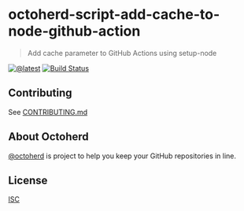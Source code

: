 # octoherd-script-add-cache-to-node-github-action

> Add cache parameter to GitHub Actions using setup-node

[![@latest](https://img.shields.io/npm/v/octoherd-script-add-cache-to-node-github-action.svg)](https://www.npmjs.com/package/octoherd-script-add-cache-to-node-github-action)
[![Build Status](https://github.com/oscard0m/octoherd-script-add-cache-to-node-github-action/workflows/Test/badge.svg)](https://github.com/oscard0m/octoherd-script-add-cache-to-node-github-action/actions?query=workflow%3ATest+branch%3Amain)

## Contributing

See [CONTRIBUTING.md](CONTRIBUTING.md)

## About Octoherd

[@octoherd](https://github.com/octoherd/) is project to help you keep your GitHub repositories in line.

## License

[ISC](LICENSE.md)
